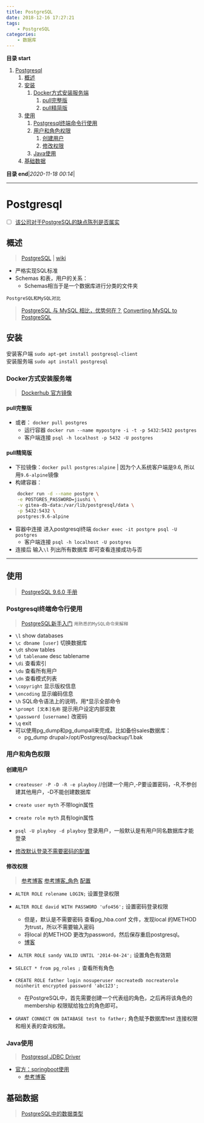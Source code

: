 ```yaml
---
title: PostgreSQL
date: 2018-12-16 17:27:21
tags: 
    - PostgreSQL
categories: 
    - 数据库
---
```


**目录 start**

1. [Postgresql](#postgresql)
    1. [概述](#概述)
    1. [安装](#安装)
        1. [Docker方式安装服务端](#docker方式安装服务端)
            1. [pull完整版](#pull完整版)
            1. [pull精简版](#pull精简版)
    1. [使用](#使用)
        1. [Postgresql终端命令行使用](#postgresql终端命令行使用)
        1. [用户和角色权限](#用户和角色权限)
            1. [创建用户](#创建用户)
            1. [修改权限](#修改权限)
        1. [Java使用](#java使用)
    1. [基础数据](#基础数据)

**目录 end**|_2020-11-18 00:14_|
****************************************
# Postgresql
- [ ] [该公司对于PostgreSQL的缺点陈列是否属实](http://www.onexsoft.com/onesql.html)

## 概述
> [PostgreSQL](http://www.cnblogs.com/fcode/articles/PostgreSQL.html) | [wiki](https://wiki.postgresql.org/wiki/Main_Page)

- 严格实现SQL标准
- Schemas 和表，用户的关系：
    - Schemas相当于是一个数据库进行分类的文件夹

`PostgreSQL和MySQL对比`
> [PostgreSQL 与 MySQL 相比，优势何在？](https://www.zhihu.com/question/20010554)
> [Converting MySQL to PostgreSQL](https://en.wikibooks.org/wiki/Converting_MySQL_to_PostgreSQL)

## 安装
安装客户端 `sudo apt-get install postgresql-client`  
安装服务端 `sudo apt install postgresql`  

### Docker方式安装服务端
> [Dockerhub 官方镜像](https://hub.docker.com/_/postgres/)

#### pull完整版
- 或者： `docker pull postgres`
    - 运行容器 `docker run --name mypostgre -i -t -p 5432:5432 postgres`
    - 客户端连接 `psql -h localhost -p 5432 -U postgres`

#### pull精简版
- 下拉镜像：`docker pull postgres:alpine` | 因为个人系统客户端是9.6, 所以用`9.6-alpine`镜像
- 构建容器：
```sh
    docker run -d --name postgre \
    -e POSTGRES_PASSWORD=jiushi \
    -v gitea-db-data:/var/lib/postgresql/data \
    -p 5432:5432 \
    postgres:9.6-alpine
```
- 容器中连接 进入postgresql终端 `docker exec -it postgre psql -U postgres`
    - 客户端连接 `psql -h localhost -U postgres`
- 连接后 输入`\l` 列出所有数据库 即可查看连接成功与否

************************************
## 使用
> [PostgreSQL 9.6.0 手册](http://postgres.cn/docs/9.6/index.html)

### Postgresql终端命令行使用
> [PostgreSQL新手入门](http://www.ruanyifeng.com/blog/2013/12/getting_started_with_postgresql.html)
`用熟悉的MySQL命令来解释`
- `\l` show databases
- `\c dbname [user]` 切换数据库
- `\dt` show tables
- `\d tablename` desc tablename
- `\di` 查看索引
- `\du` 查看所有用户
- `\dn` 查看模式列表
- `\copyright` 显示版权信息
- `\encoding` 显示编码信息
- `\h` SQL命令语法上的说明，用*显示全部命令 
- `\prompt [文本]名称` 提示用户设定内部变数
- `\password [username]` 改密码
- `\q` exit
- 可以使用pg_dump和pg_dumpall来完成。比如备份sales数据库： 
    - pg_dump drupal>/opt/Postgresql/backup/1.bak 

### 用户和角色权限

#### 创建用户
- `createuser -P -D -R -e playboy`  //创建一个用户,-P要设置密码，-R,不参创建其他用户，-D不能创建数据库
- `create user myth` 不带login属性
- `create role myth` 具有login属性
- `psql -U playboy -d playboy` 登录用户，一般默认是有用户同名数据库才能登录

- [修改默认登录不需要密码的配置](http://www.linuxidc.com/Linux/2013-04/83564p2.htm)

#### 修改权限
> [参考博客](http://blog.csdn.net/beiigang/article/details/8604578)
> [参考博客_角色](http://www.cnblogs.com/stephen-liu74/archive/2012/05/18/2302639.html)
> [配置](http://www.linuxidc.com/Linux/2013-04/83564p2.htm)

- `ALTER ROLE rolename LOGIN;`  设置登录权限
- `ALTER ROLE david WITH PASSWORD 'ufo456';` 设置密码登录权限
    - 但是，默认是不需要密码 查看pg_hba.conf 文件，发现local 的METHOD 为trust，所以不需要输入密码
    - 将local 的METHOD 更改为password，然后保存重启postgresql。
    - [博客](http://www.linuxidc.com/Linux/2014-02/96886.htm)
- ` ALTER ROLE sandy VALID UNTIL '2014-04-24';` 设置角色有效期
- `SELECT * from pg_roles ;` 查看所有角色

- `CREATE ROLE father login nosuperuser nocreatedb nocreaterole noinherit encrypted password 'abc123';` 
    - 在PostgreSQL中，首先需要创建一个代表组的角色，之后再将该角色的membership 权限赋给独立的角色即可。
- `GRANT CONNECT ON DATABASE test to father;` 角色赋予数据库test 连接权限和相关表的查询权限。


### Java使用
> [Postgresql JDBC Driver](https://github.com/pgjdbc/pgjdbc)

- [官方：springboot使用](https://springframework.guru/configuring-spring-boot-for-postgresql/)
    - [参考博客](https://www.netkiller.cn/java/spring/boot/postgresql.html)

## 基础数据
> [ PostgreSQL中的数据类型](https://blog.csdn.net/jpzhu16/article/details/52140048)
